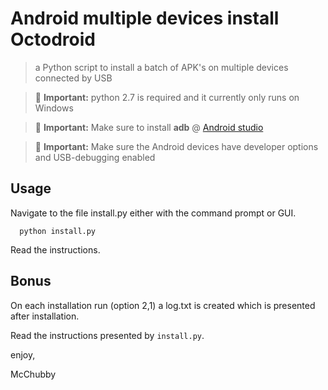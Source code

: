 # Android multiple devices install Octodroid

> a Python script to install a batch of APK's on multiple devices connected by USB

> :triangular_flag_on_post: **Important:** python 2.7 is required and it currently only runs on Windows

> :triangular_flag_on_post: **Important:** Make sure to install **adb** @ [Android studio](https://developer.android.com/studio/index.html)

> :triangular_flag_on_post: **Important:** Make sure the Android devices have developer options and USB-debugging enabled

## Usage

Navigate to the file install.py either with the command prompt or GUI.

```
  python install.py
```

Read the instructions.

## Bonus

On each installation run (option 2,1) a log.txt is created which is presented after installation.

Read the instructions presented by ```install.py```.

enjoy,

McChubby
